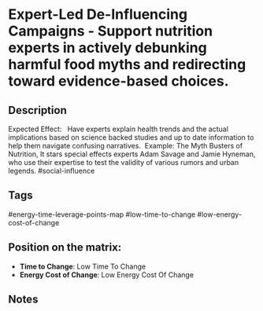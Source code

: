 # Expert-Led De-Influencing Campaigns -  Support nutrition experts in actively debunking harmful food myths and redirecting toward evidence-based choices.

## Description
Expected Effect:   Have experts explain health trends and the actual implications based on science backed studies and up to date information to help them navigate confusing narratives.    Example: The Myth Busters of Nutrition, It stars special effects experts Adam Savage and Jamie Hyneman, who use their expertise to test the validity of various rumors and urban legends.   #social-influence

## Tags
#energy-time-leverage-points-map #low-time-to-change #low-energy-cost-of-change

## Position on the matrix:
- **Time to Change**: Low Time To Change
- **Energy Cost of Change**: Low Energy Cost Of Change

## Notes
<!-- Add your notes here -->
